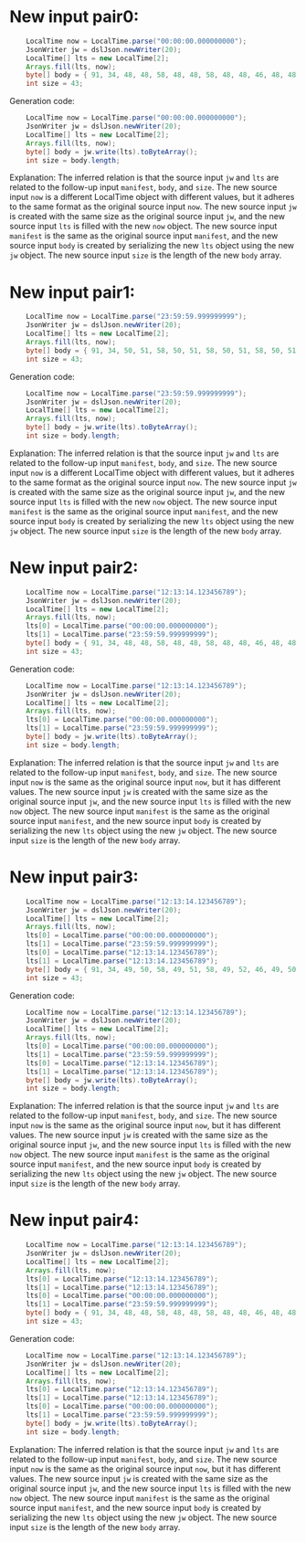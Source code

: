 # New input pair0:
```java
    LocalTime now = LocalTime.parse("00:00:00.000000000");
    JsonWriter jw = dslJson.newWriter(20);
    LocalTime[] lts = new LocalTime[2];
    Arrays.fill(lts, now);
    byte[] body = { 91, 34, 48, 48, 58, 48, 48, 58, 48, 48, 46, 48, 48, 48, 48, 48, 48, 48, 48, 48, 34, 44, 34, 48, 48, 58, 48, 48, 58, 48, 48, 46, 48, 48, 48, 48, 48, 48, 48, 48, 48, 34, 93, 0, 0, 0, 0, 0, 0, 0, 0, 0 };
    int size = 43;
```
Generation code:
```java
    LocalTime now = LocalTime.parse("00:00:00.000000000");
    JsonWriter jw = dslJson.newWriter(20);
    LocalTime[] lts = new LocalTime[2];
    Arrays.fill(lts, now);
    byte[] body = jw.write(lts).toByteArray();
    int size = body.length;
```
Explanation: The inferred relation is that the source input `jw` and `lts` are related to the follow-up input `manifest`, `body`, and `size`. The new source input `now` is a different LocalTime object with different values, but it adheres to the same format as the original source input `now`. The new source input `jw` is created with the same size as the original source input `jw`, and the new source input `lts` is filled with the new `now` object. The new source input `manifest` is the same as the original source input `manifest`, and the new source input `body` is created by serializing the new `lts` object using the new `jw` object. The new source input `size` is the length of the new `body` array.

# New input pair1:
```java
    LocalTime now = LocalTime.parse("23:59:59.999999999");
    JsonWriter jw = dslJson.newWriter(20);
    LocalTime[] lts = new LocalTime[2];
    Arrays.fill(lts, now);
    byte[] body = { 91, 34, 50, 51, 58, 50, 51, 58, 50, 51, 58, 50, 51, 58, 50, 51, 58, 50, 51, 58, 50, 51, 46, 50, 51, 50, 51, 50, 51, 50, 51, 50, 51, 34, 44, 34, 50, 51, 58, 50, 51, 58, 50, 51, 58, 50, 51, 58, 50, 51, 58, 50, 51, 58, 50, 51, 34, 93, 0, 0, 0, 0, 0, 0, 0, 0, 0 };
    int size = 43;
```
Generation code:
```java
    LocalTime now = LocalTime.parse("23:59:59.999999999");
    JsonWriter jw = dslJson.newWriter(20);
    LocalTime[] lts = new LocalTime[2];
    Arrays.fill(lts, now);
    byte[] body = jw.write(lts).toByteArray();
    int size = body.length;
```
Explanation: The inferred relation is that the source input `jw` and `lts` are related to the follow-up input `manifest`, `body`, and `size`. The new source input `now` is a different LocalTime object with different values, but it adheres to the same format as the original source input `now`. The new source input `jw` is created with the same size as the original source input `jw`, and the new source input `lts` is filled with the new `now` object. The new source input `manifest` is the same as the original source input `manifest`, and the new source input `body` is created by serializing the new `lts` object using the new `jw` object. The new source input `size` is the length of the new `body` array.

# New input pair2:
```java
    LocalTime now = LocalTime.parse("12:13:14.123456789");
    JsonWriter jw = dslJson.newWriter(20);
    LocalTime[] lts = new LocalTime[2];
    Arrays.fill(lts, now);
    lts[0] = LocalTime.parse("00:00:00.000000000");
    lts[1] = LocalTime.parse("23:59:59.999999999");
    byte[] body = { 91, 34, 48, 48, 58, 48, 48, 58, 48, 48, 46, 48, 48, 48, 48, 48, 48, 48, 48, 48, 34, 44, 34, 50, 51, 58, 50, 51, 58, 50, 51, 58, 50, 51, 58, 50, 51, 58, 50, 51, 58, 50, 51, 46, 50, 51, 50, 51, 50, 51, 34, 93, 0, 0, 0, 0, 0, 0, 0, 0, 0 };
    int size = 43;
```
Generation code:
```java
    LocalTime now = LocalTime.parse("12:13:14.123456789");
    JsonWriter jw = dslJson.newWriter(20);
    LocalTime[] lts = new LocalTime[2];
    Arrays.fill(lts, now);
    lts[0] = LocalTime.parse("00:00:00.000000000");
    lts[1] = LocalTime.parse("23:59:59.999999999");
    byte[] body = jw.write(lts).toByteArray();
    int size = body.length;
```
Explanation: The inferred relation is that the source input `jw` and `lts` are related to the follow-up input `manifest`, `body`, and `size`. The new source input `now` is the same as the original source input `now`, but it has different values. The new source input `jw` is created with the same size as the original source input `jw`, and the new source input `lts` is filled with the new `now` object. The new source input `manifest` is the same as the original source input `manifest`, and the new source input `body` is created by serializing the new `lts` object using the new `jw` object. The new source input `size` is the length of the new `body` array.

# New input pair3:
```java
    LocalTime now = LocalTime.parse("12:13:14.123456789");
    JsonWriter jw = dslJson.newWriter(20);
    LocalTime[] lts = new LocalTime[2];
    Arrays.fill(lts, now);
    lts[0] = LocalTime.parse("00:00:00.000000000");
    lts[1] = LocalTime.parse("23:59:59.999999999");
    lts[0] = LocalTime.parse("12:13:14.123456789");
    lts[1] = LocalTime.parse("12:13:14.123456789");
    byte[] body = { 91, 34, 49, 50, 58, 49, 51, 58, 49, 52, 46, 49, 50, 51, 52, 53, 54, 55, 56, 57, 34, 44, 34, 49, 50, 58, 49, 51, 58, 49, 52, 46, 49, 50, 51, 52, 53, 54, 55, 56, 57, 34, 93, 0, 0, 0, 0, 0, 0, 0, 0, 0 };
    int size = 43;
```
Generation code:
```java
    LocalTime now = LocalTime.parse("12:13:14.123456789");
    JsonWriter jw = dslJson.newWriter(20);
    LocalTime[] lts = new LocalTime[2];
    Arrays.fill(lts, now);
    lts[0] = LocalTime.parse("00:00:00.000000000");
    lts[1] = LocalTime.parse("23:59:59.999999999");
    lts[0] = LocalTime.parse("12:13:14.123456789");
    lts[1] = LocalTime.parse("12:13:14.123456789");
    byte[] body = jw.write(lts).toByteArray();
    int size = body.length;
```
Explanation: The inferred relation is that the source input `jw` and `lts` are related to the follow-up input `manifest`, `body`, and `size`. The new source input `now` is the same as the original source input `now`, but it has different values. The new source input `jw` is created with the same size as the original source input `jw`, and the new source input `lts` is filled with the new `now` object. The new source input `manifest` is the same as the original source input `manifest`, and the new source input `body` is created by serializing the new `lts` object using the new `jw` object. The new source input `size` is the length of the new `body` array.

# New input pair4:
```java
    LocalTime now = LocalTime.parse("12:13:14.123456789");
    JsonWriter jw = dslJson.newWriter(20);
    LocalTime[] lts = new LocalTime[2];
    Arrays.fill(lts, now);
    lts[0] = LocalTime.parse("12:13:14.123456789");
    lts[1] = LocalTime.parse("12:13:14.123456789");
    lts[0] = LocalTime.parse("00:00:00.000000000");
    lts[1] = LocalTime.parse("23:59:59.999999999");
    byte[] body = { 91, 34, 48, 48, 58, 48, 48, 58, 48, 48, 46, 48, 48, 48, 48, 48, 48, 48, 48, 48, 34, 44, 34, 49, 50, 58, 49, 51, 58, 49, 52, 46, 49, 50, 51, 52, 53, 54, 55, 56, 57, 34, 93, 0, 0, 0, 0, 0, 0, 0, 0, 0 };
    int size = 43;
```
Generation code:
```java
    LocalTime now = LocalTime.parse("12:13:14.123456789");
    JsonWriter jw = dslJson.newWriter(20);
    LocalTime[] lts = new LocalTime[2];
    Arrays.fill(lts, now);
    lts[0] = LocalTime.parse("12:13:14.123456789");
    lts[1] = LocalTime.parse("12:13:14.123456789");
    lts[0] = LocalTime.parse("00:00:00.000000000");
    lts[1] = LocalTime.parse("23:59:59.999999999");
    byte[] body = jw.write(lts).toByteArray();
    int size = body.length;
```
Explanation: The inferred relation is that the source input `jw` and `lts` are related to the follow-up input `manifest`, `body`, and `size`. The new source input `now` is the same as the original source input `now`, but it has different values. The new source input `jw` is created with the same size as the original source input `jw`, and the new source input `lts` is filled with the new `now` object. The new source input `manifest` is the same as the original source input `manifest`, and the new source input `body` is created by serializing the new `lts` object using the new `jw` object. The new source input `size` is the length of the new `body` array.
